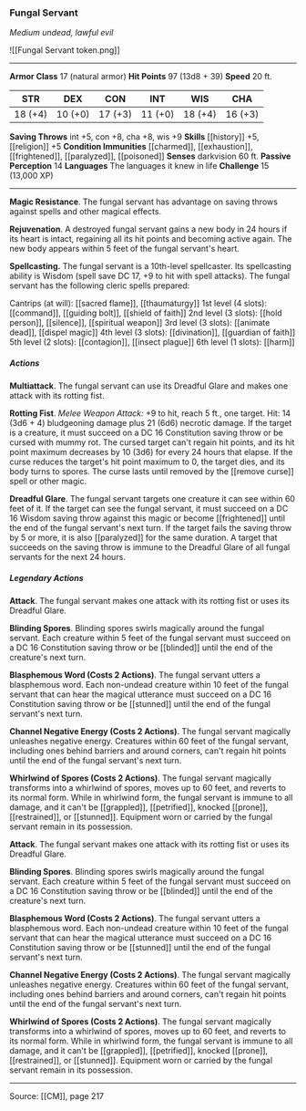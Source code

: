 ### Fungal Servant
_Medium undead, lawful evil_

![[Fungal Servant token.png]]


---

**Armor Class** 17 (natural armor)
**Hit Points** 97 (13d8 + 39)
**Speed** 20 ft.

| STR     | DEX     | CON     | INT     | WIS     | CHA     |
|---------|---------|---------|---------|---------|---------|
| 18 (+4) | 10 (+0) | 17 (+3) | 11 (+0) | 18 (+4) | 16 (+3) |

**Saving Throws** int +5, con +8, cha +8, wis +9
**Skills** [[history]] +5, [[religion]] +5
**Condition Immunities** [[charmed]], [[exhaustion]], [[frightened]], [[paralyzed]], [[poisoned]]
**Senses** darkvision 60 ft.
**Passive Perception** 14
**Languages** The languages it knew in life
**Challenge** 15 (13,000 XP)

---

**Magic Resistance**. The fungal servant has advantage on saving throws against spells and other magical effects.

**Rejuvenation**. A destroyed fungal servant gains a new body in 24 hours if its heart is intact, regaining all its hit points and becoming active again. The new body appears within 5 feet of the fungal servant's heart.

**Spellcasting.** The fungal servant is a 10th-level spellcaster. Its spellcasting ability is Wisdom (spell save DC 17, +9 to hit with spell attacks). The fungal servant has the following cleric spells prepared:

Cantrips (at will): [[sacred flame]], [[thaumaturgy]]
1st level (4 slots): [[command]], [[guiding bolt]], [[shield of faith]]
2nd level (3 slots): [[hold person]], [[silence]], [[spiritual weapon]]
3rd level (3 slots): [[animate dead]], [[dispel magic]]
4th level (3 slots): [[divination]], [[guardian of faith]]
5th level (2 slots): [[contagion]], [[insect plague]]
6th level (1 slots): [[harm]]

##### Actions
**Multiattack**. The fungal servant can use its Dreadful Glare and makes one attack with its rotting fist.

**Rotting Fist**. _Melee Weapon Attack:_ +9 to hit, reach 5 ft., one target. Hit: 14 (3d6 + 4) bludgeoning damage plus 21 (6d6) necrotic damage. If the target is a creature, it must succeed on a DC 16 Constitution saving throw or be cursed with mummy rot. The cursed target can't regain hit points, and its hit point maximum decreases by 10 (3d6) for every 24 hours that elapse. If the curse reduces the target's hit point maximum to 0, the target dies, and its body turns to spores. The curse lasts until removed by the [[remove curse]] spell or other magic.

**Dreadful Glare**. The fungal servant targets one creature it can see within 60 feet of it. If the target can see the fungal servant, it must succeed on a DC 16 Wisdom saving throw against this magic or become [[frightened]] until the end of the fungal servant's next turn. If the target fails the saving throw by 5 or more, it is also [[paralyzed]] for the same duration. A target that succeeds on the saving throw is immune to the Dreadful Glare of all fungal servants for the next 24 hours.

##### Legendary Actions
**Attack**. The fungal servant makes one attack with its rotting fist or uses its Dreadful Glare.

**Blinding Spores**. Blinding spores swirls magically around the fungal servant. Each creature within 5 feet of the fungal servant must succeed on a DC 16 Constitution saving throw or be [[blinded]] until the end of the creature's next turn.

**Blasphemous Word (Costs 2 Actions)**. The fungal servant utters a blasphemous word. Each non-undead creature within 10 feet of the fungal servant that can hear the magical utterance must succeed on a DC 16 Constitution saving throw or be [[stunned]] until the end of the fungal servant's next turn.

**Channel Negative Energy (Costs 2 Actions)**. The fungal servant magically unleashes negative energy. Creatures within 60 feet of the fungal servant, including ones behind barriers and around corners, can't regain hit points until the end of the fungal servant's next turn.

**Whirlwind of Spores (Costs 2 Actions)**. The fungal servant magically transforms into a whirlwind of spores, moves up to 60 feet, and reverts to its normal form. While in whirlwind form, the fungal servant is immune to all damage, and it can't be [[grappled]], [[petrified]], knocked [[prone]], [[restrained]], or [[stunned]]. Equipment worn or carried by the fungal servant remain in its possession.

**Attack**. The fungal servant makes one attack with its rotting fist or uses its Dreadful Glare.

**Blinding Spores**. Blinding spores swirls magically around the fungal servant. Each creature within 5 feet of the fungal servant must succeed on a DC 16 Constitution saving throw or be [[blinded]] until the end of the creature's next turn.

**Blasphemous Word (Costs 2 Actions)**. The fungal servant utters a blasphemous word. Each non-undead creature within 10 feet of the fungal servant that can hear the magical utterance must succeed on a DC 16 Constitution saving throw or be [[stunned]] until the end of the fungal servant's next turn.

**Channel Negative Energy (Costs 2 Actions)**. The fungal servant magically unleashes negative energy. Creatures within 60 feet of the fungal servant, including ones behind barriers and around corners, can't regain hit points until the end of the fungal servant's next turn.

**Whirlwind of Spores (Costs 2 Actions)**. The fungal servant magically transforms into a whirlwind of spores, moves up to 60 feet, and reverts to its normal form. While in whirlwind form, the fungal servant is immune to all damage, and it can't be [[grappled]], [[petrified]], knocked [[prone]], [[restrained]], or [[stunned]]. Equipment worn or carried by the fungal servant remain in its possession.


---

Source: [[CM]], page 217